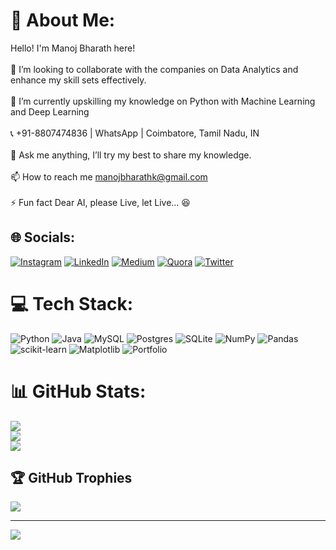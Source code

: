 # 💫 About Me:
Hello! I'm Manoj Bharath here! <br><br>    👯 I’m looking to collaborate with the companies on Data Analytics and enhance my skill sets effectively.<br><br>    🌱 I’m currently upskilling my knowledge on Python with Machine Learning and Deep Learning<br><br>    📞 +91-8807474836 | WhatsApp | Coimbatore, Tamil Nadu, IN<br><br>    💬 Ask me anything, I’ll try my best to share my knowledge.<br><br>    📫 How to reach me manojbharathk@gmail.com<br><br>    ⚡ Fun fact Dear AI, please Live, let Live... 😆<br>


## 🌐 Socials:
[![Instagram](https://img.shields.io/badge/Instagram-%23E4405F.svg?logo=Instagram&logoColor=white)](https://instagram.com/manojbharath_j30) [![LinkedIn](https://img.shields.io/badge/LinkedIn-%230077B5.svg?logo=linkedin&logoColor=white)](https://linkedin.com/in/manojbharathj30) [![Medium](https://img.shields.io/badge/Medium-12100E?logo=medium&logoColor=white)](https://medium.com/@@manojbharathk) [![Quora](https://img.shields.io/badge/Quora-%23B92B27.svg?logo=Quora&logoColor=white)](https://quora.com/profile/Manoj-Bharath-J) [![Twitter](https://img.shields.io/badge/Twitter-%231DA1F2.svg?logo=Twitter&logoColor=white)](https://twitter.com/ManojbharathJ) 

# 💻 Tech Stack:
![Python](https://img.shields.io/badge/python-3670A0?style=for-the-badge&logo=python&logoColor=ffdd54) ![Java](https://img.shields.io/badge/java-%23ED8B00.svg?style=for-the-badge&logo=openjdk&logoColor=white) ![MySQL](https://img.shields.io/badge/mysql-%2300000f.svg?style=for-the-badge&logo=mysql&logoColor=white) ![Postgres](https://img.shields.io/badge/postgres-%23316192.svg?style=for-the-badge&logo=postgresql&logoColor=white) ![SQLite](https://img.shields.io/badge/sqlite-%2307405e.svg?style=for-the-badge&logo=sqlite&logoColor=white) ![NumPy](https://img.shields.io/badge/numpy-%23013243.svg?style=for-the-badge&logo=numpy&logoColor=white) ![Pandas](https://img.shields.io/badge/pandas-%23150458.svg?style=for-the-badge&logo=pandas&logoColor=white) ![scikit-learn](https://img.shields.io/badge/scikit--learn-%23F7931E.svg?style=for-the-badge&logo=scikit-learn&logoColor=white) ![Matplotlib](https://img.shields.io/badge/Matplotlib-%23ffffff.svg?style=for-the-badge&logo=Matplotlib&logoColor=black) ![Portfolio](https://img.shields.io/badge/Portfolio-%23000000.svg?style=for-the-badge&logo=firefox&logoColor=#FF7139)
# 📊 GitHub Stats:
![](https://github-readme-stats.vercel.app/api?username=manojbharath89&theme=dark&hide_border=true&include_all_commits=false&count_private=false)<br/>
![](https://github-readme-streak-stats.herokuapp.com/?user=manojbharath89&theme=dark&hide_border=true)<br/>
![](https://github-readme-stats.vercel.app/api/top-langs/?username=manojbharath89&theme=dark&hide_border=true&include_all_commits=false&count_private=false&layout=compact)

## 🏆 GitHub Trophies
![](https://github-profile-trophy.vercel.app/?username=manojbharath89&theme=radical&no-frame=false&no-bg=true&margin-w=4)

---
[![](https://visitcount.itsvg.in/api?id=manojbharath89&icon=0&color=0)](https://visitcount.itsvg.in)

<!-- Proudly created with GPRM ( https://gprm.itsvg.in ) -->
